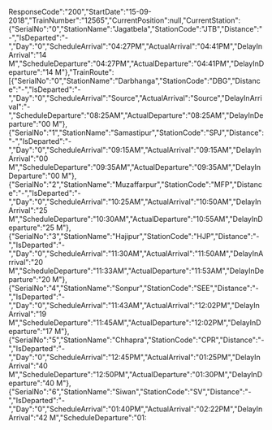 ResponseCode":"200","StartDate":"15-09-2018","TrainNumber":"12565","CurrentPosition":null,"CurrentStation":{"SerialNo":"0","StationName":"Jagatbela","StationCode":"JTB","Distance":"-","IsDeparted":"-","Day":"0","ScheduleArrival":"04:27PM","ActualArrival":"04:41PM","DelayInArrival":"14 M","ScheduleDeparture":"04:27PM","ActualDeparture":"04:41PM","DelayInDeparture":"14 M"},"TrainRoute":[{"SerialNo":"0","StationName":"Darbhanga","StationCode":"DBG","Distance":"-","IsDeparted":"-","Day":"0","ScheduleArrival":"Source","ActualArrival":"Source","DelayInArrival":"-","ScheduleDeparture":"08:25AM","ActualDeparture":"08:25AM","DelayInDeparture":"00 M"},{"SerialNo":"1","StationName":"Samastipur","StationCode":"SPJ","Distance":"-","IsDeparted":"-","Day":"0","ScheduleArrival":"09:15AM","ActualArrival":"09:15AM","DelayInArrival":"00 M","ScheduleDeparture":"09:35AM","ActualDeparture":"09:35AM","DelayInDeparture":"00 M"},{"SerialNo":"2","StationName":"Muzaffarpur","StationCode":"MFP","Distance":"-","IsDeparted":"-","Day":"0","ScheduleArrival":"10:25AM","ActualArrival":"10:50AM","DelayInArrival":"25 M","ScheduleDeparture":"10:30AM","ActualDeparture":"10:55AM","DelayInDeparture":"25 M"},{"SerialNo":"3","StationName":"Hajipur","StationCode":"HJP","Distance":"-","IsDeparted":"-","Day":"0","ScheduleArrival":"11:30AM","ActualArrival":"11:50AM","DelayInArrival":"20 M","ScheduleDeparture":"11:33AM","ActualDeparture":"11:53AM","DelayInDeparture":"20 M"},{"SerialNo":"4","StationName":"Sonpur","StationCode":"SEE","Distance":"-","IsDeparted":"-","Day":"0","ScheduleArrival":"11:43AM","ActualArrival":"12:02PM","DelayInArrival":"19 M","ScheduleDeparture":"11:45AM","ActualDeparture":"12:02PM","DelayInDeparture":"17 M"},{"SerialNo":"5","StationName":"Chhapra","StationCode":"CPR","Distance":"-","IsDeparted":"-","Day":"0","ScheduleArrival":"12:45PM","ActualArrival":"01:25PM","DelayInArrival":"40 M","ScheduleDeparture":"12:50PM","ActualDeparture":"01:30PM","DelayInDeparture":"40 M"},{"SerialNo":"6","StationName":"Siwan","StationCode":"SV","Distance":"-","IsDeparted":"-","Day":"0","ScheduleArrival":"01:40PM","ActualArrival":"02:22PM","DelayInArrival":"42 M","ScheduleDeparture":"01:
